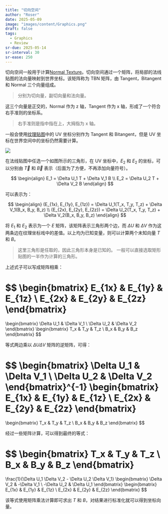 ```yaml
---
title: "切向空间"
author: "Roser"
date: 2025-05-09
image: "images/content/Graphics.png"
draft: false
tags:
  - Graphics
  - Review
sr-due: 2025-05-14
sr-interval: 30
sr-ease: 250
---
```

切向空间一般用于计算[Normal Texture](../../OpenGL/Lighting/Normal-Texture)。切向空间通过一个矩阵，将局部的法线贴图的法向量映射到世界坐标。该矩阵称为  TBN 矩阵，由 Tangent，Bitangent 和 Normal 三个向量组成。

> 分别为切向量，副切向量和法向量。

这三个向量是正交的，Normal 作为 z 轴，Tangent 作为 x 轴，形成了一个符合右手准则的坐标系。

> 右手准则是指中指在上，大拇指为 x 轴。

 一般会使用[纹理贴图](../../OpenGL/纹理贴图)中的 UV 坐标分别作为 Tangent 和 Bitangent，但是 UV 坐标在世界空间中的坐标仍然需要计算。

![](images/法线贴图三角形计算切向空间.png)

在法线贴图中任选一个如图所示的三角形，在 UV 坐标中，$E_2$ 和 $E_2$ 的坐标，可以分别由 $\vec{T}$  和 $\vec{B}$ 表示（后面为了方便，不再添加向量符号）。 

$$
\begin{align}
E_1 = \Delta U_1 T + \Delta V_1 B \\
E_2 = \Delta U_2 T + \Delta V_2 B
\end{align}
$$

可以表示为：

$$
\begin{align}
(E_{1x}, E_{1y}, E_{1z}) = \Delta U_1(T_x, T_y, T_z) + \Delta V_1(B_x, B_y, B_z)
\\
(E_{2x}, E_{2y}, E_{2z}) = \Delta U_2(T_x, T_y, T_z) + \Delta V_2(B_x, B_y, B_z)
\end{align}
$$

将 $E_1$ 和 $E_2$ 表示为一个 $E$ 矩阵，该矩阵表示三角形两个边，而 $\Delta U$ 和 $\Delta V$ 作为这两条边在纹理坐标戏中的差值。以上均为已知变量，则可以计算两个未知向量 $T$ 和 $B$。

> 这里三角形是任取的，因此三角形本身是已知的。
> 一般可以直接选取矩形贴图的一半作为计算的三角形。

上述式子可以写成矩阵相乘：

$$
\begin{bmatrix}
E_{1x} & E_{1y} & E_{1z} \\
E_{2x} & E_{2y} & E_{2z}
\end{bmatrix}
=
\begin{bmatrix}
\Delta U_1 & \Delta V_1 \\
\Delta U_2 & \Delta V_2
\end{bmatrix}
\begin{bmatrix}
T_x & T_y & T_z \\
B_x & B_y & B_z
\end{bmatrix}
$$

等式两边乘以 $\Delta U \Delta V$ 矩阵的逆矩阵，可得：

$$
\begin{bmatrix}
\Delta U_1 & \Delta V_1 \\
\Delta U_2 & \Delta V_2
\end{bmatrix}^{-1}
\begin{bmatrix}
E_{1x} & E_{1y} & E_{1z} \\
E_{2x} & E_{2y} & E_{2z}
\end{bmatrix}
=
\begin{bmatrix}
T_x & T_y & T_z \\
B_x & B_y & B_z
\end{bmatrix}
$$


经过一些矩阵计算，可以得到最终的等式：

$$
\begin{bmatrix}
T_x & T_y & T_z \\
B_x & B_y & B_z
\end{bmatrix}
=
\frac{1}{\Delta U_1 \Delta V_2 - \Delta U_2 \Delta V_1}
\begin{bmatrix}
\Delta V_2 & -\Delta V_1 \\
-\Delta U_2 & \Delta U_1
\end{bmatrix}
\begin{bmatrix}
E_{1x} & E_{1y} & E_{1z} \\
E_{2x} & E_{2y} & E_{2z}
\end{bmatrix}
$$

该等式使用矩阵乘法计算即可求出 $T$ 和 $B$，对结果进行标准化就可以得到坐标向量。